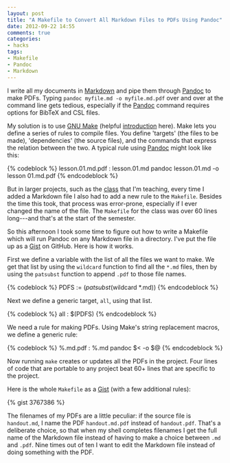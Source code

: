 ```yaml
---
layout: post
title: "A Makefile to Convert All Markdown Files to PDFs Using Pandoc"
date: 2012-09-22 14:55
comments: true
categories: 
- hacks
tags:
- Makefile
- Pandoc
- Markdown
---
```


I write all my documents in [Markdown][] and pipe them through
[Pandoc][] to make PDFs. Typing `pandoc myfile.md -o myfile.md.pdf` over
and over at the command line gets tedious, especially if the [Pandoc][]
command requires options for BibTeX and CSL files.

My solution is to use [GNU Make][] (helpful [introduction][] here). Make
lets you define a series of rules to compile files. You define 'targets'
(the files to be made), 'dependencies' (the source files), and the
commands that express the relation between the two. A typical rule using
[Pandoc][] might look like this:

<!--more-->

{% codeblock %}
lesson.01.md.pdf : lesson.01.md
    pandoc lesson.01.md -o lesson 01.md.pdf
{% endcodeblock %}

But in larger projects, such as the [class][] that I'm teaching, every
time I added a Markdown file I also had to add a new rule to the
`Makefile`. Besides the time this took, that process was error-prone,
especially if I ever changed the name of the file. The `Makefile` for
the class was over 60 lines long---and that's at the start of the
semester. 

So this afternoon I took some time to figure out how to write a Makefile
which will run Pandoc on any Markdown file in a directory. I've put the
file up as a [Gist][] on GitHub. Here is how it works.

First we define a variable with the list of all the files we want to
make. We get that list by using the `wildcard` function to find all the
`*.md` files, then by using the `patsubst` function to append `.pdf` to
those file names. 

{% codeblock %}
PDFS := $(patsubst %.md,%.md.pdf,$(wildcard *.md))
{% endcodeblock %}

Next we define a generic target, `all`, using that list.

{% codeblock %}
all : $(PDFS)
{% endcodeblock %}

We need a rule for making PDFs. Using Make's string replacement
macros, we define a generic rule:

{% codeblock %}
%.md.pdf : %.md
        pandoc $< -o $@
{% endcodeblock %}

Now running `make` creates or updates all the PDFs in the project. Four
lines of code that are portable to any project beat 60+ lines that are
specific to the project.

Here is the whole `Makefile` as a [Gist][] (with a few additional
rules):

{% gist 3767386 %}

The filenames of my PDFs are a little peculiar: if the source file is
`handout.md`, I name the PDF `handout.md.pdf` instead of `handout.pdf`.
That's a deliberate choice, so that when my shell completes filenames I
get the full name of the Markdown file instead of having to make a
choice between `.md` and `.pdf`. Nine times out of ten I want to edit
the Markdown file instead of doing something with the PDF.

[Markdown]: http://chronicle.com/blogs/profhacker/markdown-the-syntax-you-probably-already-know/35295
[Pandoc]: http://johnmacfarlane.net/pandoc/
[GNU Make]: http://www.gnu.org/software/make/
[introduction]: http://www.cprogramming.com/tutorial/makefiles.html
[class]: http://lincolnmullen.com/courses/uws/
[Gist]: https://gist.github.com/3767386
